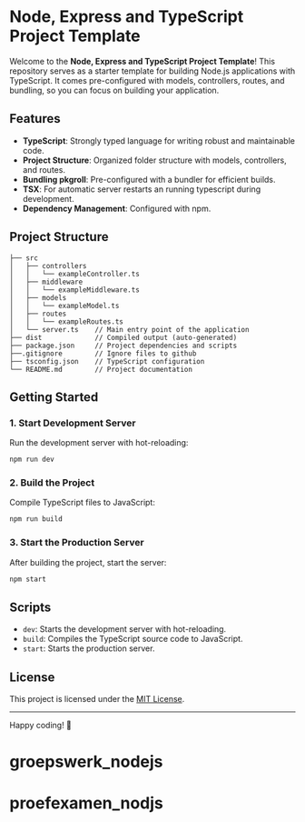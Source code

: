 # Node, Express and TypeScript Project Template

Welcome to the **Node, Express and TypeScript Project Template**! This repository serves as a starter template for building Node.js applications with TypeScript. It comes pre-configured with models, controllers, routes, and bundling, so you can focus on building your application.

## Features

- **TypeScript**: Strongly typed language for writing robust and maintainable code.
- **Project Structure**: Organized folder structure with models, controllers, and routes.
- **Bundling pkgroll**: Pre-configured with a bundler for efficient builds.
- **TSX**: For automatic server restarts an running typescript during development.
- **Dependency Management**: Configured with npm.

## Project Structure

```
├── src
│   ├── controllers
│   │   └── exampleController.ts
│   ├── middleware
│   │   └── exampleMiddleware.ts
│   ├── models
│   │   └── exampleModel.ts
│   ├── routes
│   │   └── exampleRoutes.ts
│   └── server.ts    // Main entry point of the application
├── dist             // Compiled output (auto-generated)
├── package.json     // Project dependencies and scripts
├──.gitignore        // Ignore files to github
├── tsconfig.json    // TypeScript configuration
└── README.md        // Project documentation
```

## Getting Started

### 1. Start Development Server

Run the development server with hot-reloading:

```bash
npm run dev
```

### 2. Build the Project

Compile TypeScript files to JavaScript:

```bash
npm run build
```

### 3. Start the Production Server

After building the project, start the server:

```bash
npm start
```

## Scripts

- `dev`: Starts the development server with hot-reloading.
- `build`: Compiles the TypeScript source code to JavaScript.
- `start`: Starts the production server.

## License

This project is licensed under the [MIT License](LICENSE).

---

Happy coding! 🎉
# groepswerk_nodejs
# proefexamen_nodjs
